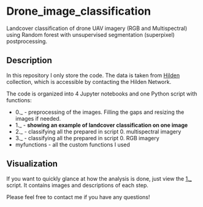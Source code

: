 # Drone_image_classification
Landcover classification of drone UAV imagery (RGB and Multispectral) using Random forest with unsupervised segmentation (superpixel) postprocessing.

## Description

In this repository I only store the code. The data is taken from [Hilden](https://arcticdrones.org/) collection, which is accessible by contacting the Hilden Network.

The code is organized into 4 Jupyter notebooks and one Python script with functions:
* 0._ - preprocessing of the images. Filling the gaps and resizing the images if needed.
* 1._ - **showing an example of landcover classification on one image**
* 2._ - classifying all the prepared in script 0. multispectral imagery
* 3._ - classifying all the prepared in script 0. RGB imagery
* myfunctions - all the custom functions I used

## Visualization

If you want to quickly glance at how the analysis is done, just view the [1._](https://github.com/PlekhanovaElena/Drone_image_classification/blob/main/1._RF_on_MSP_with_spp_one_image_example.ipynb) script. It contains images and descriptions of each step.

Please feel free to contact me if you have any questions!

